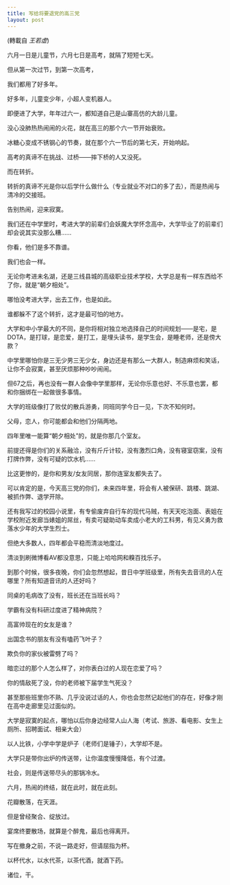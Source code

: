```yaml
---
title: 写给将要退党的高三党
layout: post
---
```



(轉載自 <a herf="http://hanhan.qq.com/hanhan/one/one243m.htm#page1">*王若虚*</a>)

六月一日是儿童节，六月七日是高考，就隔了短短七天。

但从第一次过节，到第一次高考，

我们都用了好多年。

好多年，儿童变少年，小超人变机器人。

即便进了大学，年年过六一，都知道自己是山寨高仿的大龄儿童。

没心没肺热热闹闹的火花，就在高三的那个六一节开始衰败。

冰糖心变成不锈钢心的节奏，就在那个六一节后的第七天，开始响起。

高考的真谛不在挑战、过桥——摔下桥的人又没死。

而在转折。

转折的真谛不光是你以后学什么做什么（专业就业不对口的多了去），而是热闹与清冷的交接班。

告别热闹，迎来寂寞。

我们还在中学里时，考进大学的前辈们会妖魔大学怀念高中，大学毕业了的前辈们却会说其实没那么糟……

你看，他们是多不靠谱。

我们也会一样。

无论你考进未名湖，还是三线县城的高级职业技术学校，大学总是有一样东西给不了你，就是“朝夕相处”。

哪怕没考进大学，出去工作，也是如此。

谁都躲不了这个转折，这才是最可怕的地方。

大学和中小学最大的不同，是你将相对独立地选择自己的时间规划——是宅，是DOTA，是打球，是恋爱，是打工，是埋头读书，是学生会，是睡老师，还是傍大款？

中学里哪怕你是三无少男三无少女，身边还是有那么一大群人，制造麻烦和笑话，让你不会寂寞，甚至厌烦那种吵吵闹闹。

但67之后，再也没有一群人会像中学里那样，无论你乐意也好、不乐意也罢，都和你捆绑在一起做很多事情。

大学的班级像打了败仗的散兵游勇，同班同学今日一见，下次不知何时。

父母，恋人，你可能都会和他们分隔两地。

四年里唯一能算“朝夕相处”的，就是你那几个室友。

前提还得是你们的关系融洽，没有斤斤计较，没有激烈口角，没有寝室窃案，没有打牌作弊，没有可疑的饮水机……

比这更惨的，是你和男友/女友同居，那你连室友都失去了。

可以肯定的是，今天高三党的你们，未来四年里，将会有人被保研、跳楼、跳湖、被抓作弊、退学开除。

还有我写过的校园小说里，有专偷废弃自行车的现代马贼，有天天吃泡面、表姐在学校附近发廊当婊姐的屌丝，有卖可疑助动车卖成小老大的工科男，有见义勇为救落水少年的大学生烈士。

但绝大多数人，四年都会平稳而清淡地度过。

清淡到刷微博看AV都没意思，只能上哈哈网和糗百找乐子。

到那个时候，很多夜晚，你们会忽然想起，昔日中学班级里，所有失去音讯的人在哪里？所有知道音讯的人还好吗？

同桌的毛病改了没有，班长还在当班长吗？

学霸有没有科研过度进了精神病院？

高富帅现在的女友是谁？

出国念书的朋友有没有嗑药飞叶子？

欺负你的家伙被雷劈了吗？

暗恋过的那个人怎么样了，对你表白过的人现在恋爱了吗？

你的情敌死了没，你的老师被下届学生气死没？

甚至那些班里你不熟、几乎没说过话的人，你也会忽然记起他们的存在，好像才刚在高中走廊里见过面似的。

大学是寂寞的起点，哪怕以后你身边经常人山人海（考试、旅游、看电影、女生上厕所、招聘面试、相亲大会）

以人比铁，小学中学是炉子（老师们是锤子），大学却不是。

大学只是带你出炉的传送带，让你温度慢慢降低，有个过渡。

社会，则是传送带尽头的那锅冷水。

六月，热闹的终结，就在此时，就在此刻。

花瓣散落，在天涯。

但是曾经聚合、绽放过。

宴席终要散场，就算是个醉鬼，最后也得离开。

写在撤身之前，不说一路走好，但请屈指为杯。

以杯代水，以水代茶，以茶代酒，就酒下药。

诸位，干。